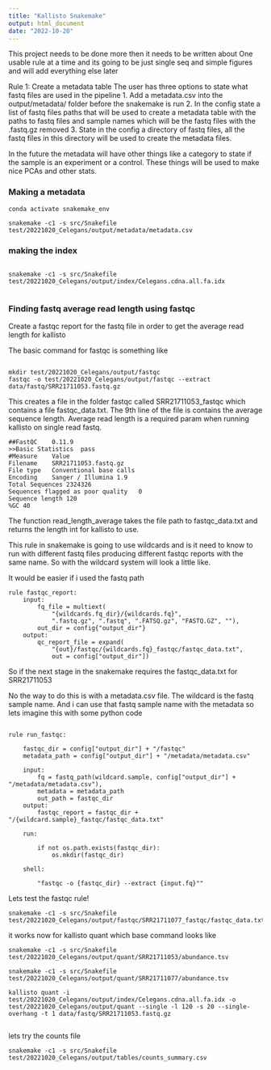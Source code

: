 ```yaml
---
title: "Kallisto Snakemake"
output: html_document
date: "2022-10-20"
---
```




This project needs to be done more then it needs to be written about 
One usable rule at a time and its going to be just single seq and simple 
figures and will add everything else later

Rule 1: Create a metadata table
The user has three options to state what fastq files are used in the pipeline
    1. Add a metadata.csv into the output/metadata/ folder before the snakemake
    is run 
    2. In the config state a list of fastq files paths that will be used to create a 
    metadata table with the paths to fastq files and sample names which will 
    be the fastq files with the .fastq.gz removed 
    3. State in the config a directory of fastq files, all the fastq files in 
    this directory will be used to create the metadata files.
    
In the future the metadata will have other things like a category to state if 
the sample is an experiment or a control. These things will be used to make 
nice PCAs and other stats. 


### Making a metadata 


```
conda activate snakemake_env

snakemake -c1 -s src/Snakefile test/20221020_Celegans/output/metadata/metadata.csv

```

### making the index 

```

snakemake -c1 -s src/Snakefile test/20221020_Celegans/output/index/Celegans.cdna.all.fa.idx


```


### Finding fastq average read length using fastqc

Create a fastqc report for the fastq file in order to get the average 
read length for kallisto 

The basic command for fastqc is something like

```

mkdir test/20221020_Celegans/output/fastqc 
fastqc -o test/20221020_Celegans/output/fastqc --extract data/fastq/SRR21711053.fastq.gz

```

This creates a file in the folder fastqc called SRR21711053_fastqc which 
contains a file fastqc_data.txt. The 9th line of the file is contains 
the average sequence length. Average read length is a required param when 
running kallisto on single read fastq.

```
##FastQC	0.11.9
>>Basic Statistics	pass
#Measure	Value
Filename	SRR21711053.fastq.gz
File type	Conventional base calls
Encoding	Sanger / Illumina 1.9
Total Sequences	2324326
Sequences flagged as poor quality	0
Sequence length	120
%GC	40
```

The function read_length_average takes the file path to fastqc_data.txt and 
returns the length int for kallisto to use. 

This rule in snakemake is going to use wildcards and is it need to know
to run with different fastq files producing different fastqc reports with 
the same name. So with the wildcard system will look a little like.

It would be easier if i used the fastq path 

```
rule fastqc_report:
    input: 
        fq_file = multiext(
            "{wildcards.fq_dir}/{wildcards.fq}",
            ".fastq.gz", ".fastq", ".FATSQ.gz", "FASTQ.GZ", ""),
        out_dir = config{"output_dir"}
    output:
        qc_report_file = expand(
            "{out}/fastqc/{wildcards.fq}_fastqc/fastqc_data.txt", 
            out = config["output_dir"])
```

So if the next stage in the snakemake requires the fastqc_data.txt for
SRR21711053 

No the way to do this is with a metadata.csv file. The wildcard is the
fastq sample name. And i can use that fastq sample name with the metadata
so lets imagine this with some python code 


```

rule run_fastqc:
    
    fastqc_dir = config["output_dir"] + "/fastqc"
    metadata_path = config["output_dir"] + "/metadata/metadata.csv" 
    
    input: 
        fq = fastq_path(wildcard.sample, config["output_dir"] + "/metadata/metadata.csv"),
        metadata = metadata_path
        out_path = fastqc_dir
    output:
        fastqc_report = fastqc_dir + "/{wildcard.sample}_fastqc/fastqc_data.txt"
    
    run:
        
        if not os.path.exists(fastqc_dir):
            os.mkdir(fastqc_dir)
    
    shell:
        
        "fastqc -o {fastqc_dir} --extract {input.fq}""

```


Lets test the fastqc rule!


```
snakemake -c1 -s src/Snakefile test/20221020_Celegans/output/fastqc/SRR21711077_fastqc/fastqc_data.txt

```

it works now for kallisto quant 
which base command looks like

```
snakemake -c1 -s src/Snakefile test/20221020_Celegans/output/quant/SRR21711053/abundance.tsv

snakemake -c1 -s src/Snakefile test/20221020_Celegans/output/quant/SRR21711077/abundance.tsv

kallisto quant -i test/20221020_Celegans/output/index/Celegans.cdna.all.fa.idx -o test/20221020_Celegans/output/quant --single -l 120 -s 20 --single-overhang -t 1 data/fastq/SRR21711053.fastq.gz


```


lets try the counts file 

```
snakemake -c1 -s src/Snakefile test/20221020_Celegans/output/tables/counts_summary.csv

```



